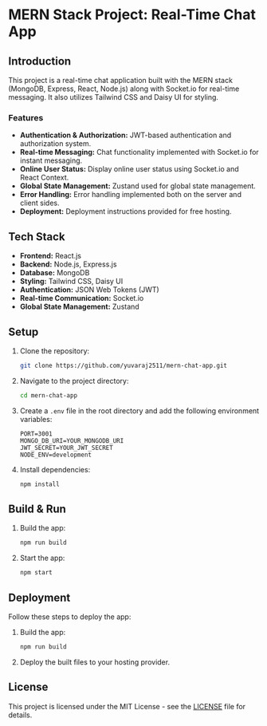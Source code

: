 # MERN Stack Project: Real-Time Chat App


## Introduction

This project is a real-time chat application built with the MERN stack (MongoDB, Express, React, Node.js) along with Socket.io for real-time messaging. It also utilizes Tailwind CSS and Daisy UI for styling.

### Features

- **Authentication & Authorization:** JWT-based authentication and authorization system.
- **Real-time Messaging:** Chat functionality implemented with Socket.io for instant messaging.
- **Online User Status:** Display online user status using Socket.io and React Context.
- **Global State Management:** Zustand used for global state management.
- **Error Handling:** Error handling implemented both on the server and client sides.
- **Deployment:** Deployment instructions provided for free hosting.

## Tech Stack

- **Frontend:** React.js
- **Backend:** Node.js, Express.js
- **Database:** MongoDB
- **Styling:** Tailwind CSS, Daisy UI
- **Authentication:** JSON Web Tokens (JWT)
- **Real-time Communication:** Socket.io
- **Global State Management:** Zustand

## Setup

1. Clone the repository:

   ```bash
   git clone https://github.com/yuvaraj2511/mern-chat-app.git
   ```

2. Navigate to the project directory:

   ```bash
   cd mern-chat-app
   ```

3. Create a `.env` file in the root directory and add the following environment variables:

   ```plaintext
   PORT=3001
   MONGO_DB_URI=YOUR_MONGODB_URI
   JWT_SECRET=YOUR_JWT_SECRET
   NODE_ENV=development
   ```

4. Install dependencies:

   ```bash
   npm install
   ```

## Build & Run

1. Build the app:

   ```bash
   npm run build
   ```

2. Start the app:

   ```bash
   npm start
   ```

## Deployment

Follow these steps to deploy the app:

1. Build the app:

   ```bash
   npm run build
   ```

2. Deploy the built files to your hosting provider.

## License

This project is licensed under the MIT License - see the [LICENSE](LICENSE) file for details.

